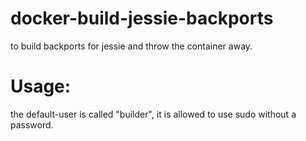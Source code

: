 # docker-build-jessie-backports
to build backports for jessie and throw the container away.

# Usage:

the default-user is called "builder", it is allowed to use sudo without a password.

